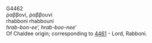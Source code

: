 <body>
  <p>G4462<br>  ῥαββονί, ῥαββουνί  <br> rhabboni  rhabbouni  <br><i>hrab-bon-ee‘,</i> <i>hrab-boo-nee‘ </i><br>Of Chaldee origin; corresponding to <a href="g4461.htm">4461</a>  - Lord, Rabboni.<br></p>
 </body>